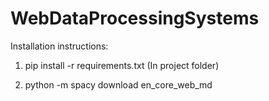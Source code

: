 # WebDataProcessingSystems

Installation instructions:

1. pip install -r requirements.txt (In project folder)

2. python -m spacy download en_core_web_md

